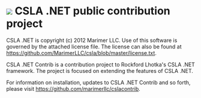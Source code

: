 ![](https://raw.github.com/MarimerLLC/csla/master/Support/Logos/csla%20win8_mid.png)
CSLA .NET public contribution project
====
CSLA .NET is copyright (c) 2012 Marimer LLC. Use of this software is 
governed by the attached license file. The license can also be found
at https://github.com/MarimerLLC/csla/blob/master/license.txt.

CSLA .NET Contrib is a contribution project to Rockford Lhotka's CSLA .NET framework. The project is focused on extending the features of CSLA .NET.

For information on installation, updates to CSLA .NET Contrib and so forth, please visit https://github.com/marimerllc/cslacontrib.
